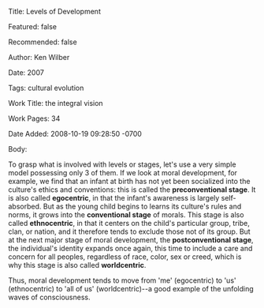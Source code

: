 Title: Levels of Development

Featured: false

Recommended: false

Author: Ken Wilber

Date: 2007

Tags: cultural evolution

Work Title: the integral vision

Work Pages:  34

Date Added: 2008-10-19 09:28:50 -0700

Body:

To grasp what is involved with levels or stages, let's use a very simple model possessing only 3 of them. If we look at moral development, for example, we find that an infant at birth has not yet been socialized into the culture's ethics and conventions: this is called the <strong>preconventional stage</strong>. It is also called <strong>egocentric</strong>, in that the infant's awareness is largely self-absorbed. But as the young child begins to learns its culture's rules and norms, it grows into the <strong>conventional stage</strong> of morals. This stage is also called <strong>ethnocentric</strong>, in that it centers on the child's particular group, tribe, clan, or nation, and it therefore tends to exclude those not of its group. But at the next major stage of moral development, the <strong>postconventional stage</strong>, the individual's identity expands once again, this time to include a care and concern for all peoples, regardless of race, color, sex or creed, which is why this stage is also called <strong>worldcentric</strong>. 

Thus, moral development tends to move from 'me' (egocentric) to 'us' (ethnocentric) to 'all of us' (worldcentric)--a good example of the unfolding waves of consciousness.

